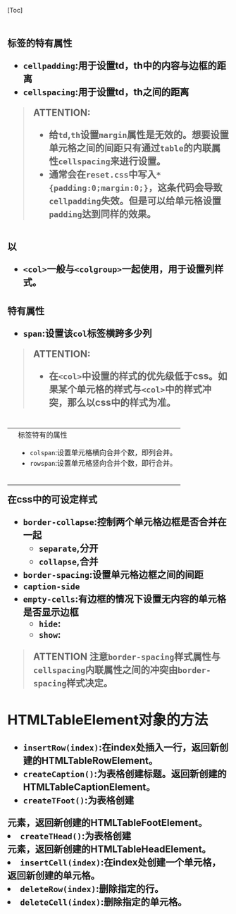 [Toc]

## <table>
### <table>标签的特有属性
- `cellpadding`:用于设置td，th中的内容与边框的距离
- `cellspacing`:用于设置td，th之间的距离

> ATTENTION:
> - 给`td`,`th`设置`margin`属性是无效的。想要设置单元格之间的间距只有通过`table`的内联属性`cellspacing`来进行设置。
> - 通常会在`reset.css`中写入`*{padding:0;margin:0;}`，这条代码会导致`cellpadding`失效。但是可以给单元格设置`padding`达到同样的效果。

## <td>
### <td>标签特有的属性
- `colspan`:设置单元格横向合并个数，即列合并。
- `rowspan`:设置单元格竖向合并个数，即行合并。


## <col>以<colgroup>
- `<col>`一般与`<colgroup>`一起使用，用于设置列样式。

### <col>特有属性
- `span`:设置该`col`标签横跨多少列

> ATTENTION:
> - 在`<col>`中设置的样式的优先级低于css。如果某个单元格的样式与`<col>`中的样式冲突，那么以css中的样式为准。


## <table>在css中的可设定样式
- `border-collapse`:控制两个单元格边框是否合并在一起
  - `separate`,分开
  - `collapse`,合并
- `border-spacing`:设置单元格边框之间的间距
- `caption-side`
- `empty-cells`:有边框的情况下设置无内容的单元格是否显示边框
  - `hide`:
  - `show`:

> ATTENTION
> 注意`border-spacing`样式属性与`cellspacing`内联属性之间的冲突由`border-spacing`样式决定。

## HTMLTableElement对象的方法

- `insertRow(index)`:在index处插入一行，返回新创建的HTMLTableRowElement。
- `createCaption()`:为表格创建标题。返回新创建的HTMLTableCaptionElement。
- `createTFoot()`:为表格创建<tfoot>元素，返回新创建的HTMLTableFootElement。
- `createTHead()`:为表格创建<thead>元素，返回新创建的HTMLTableHeadElement。
- `insertCell(index)`:在index处创建一个单元格，返回新创建的单元格。
- `deleteRow(index)`:删除指定的行。
- `deleteCell(index)`:删除指定的单元格。